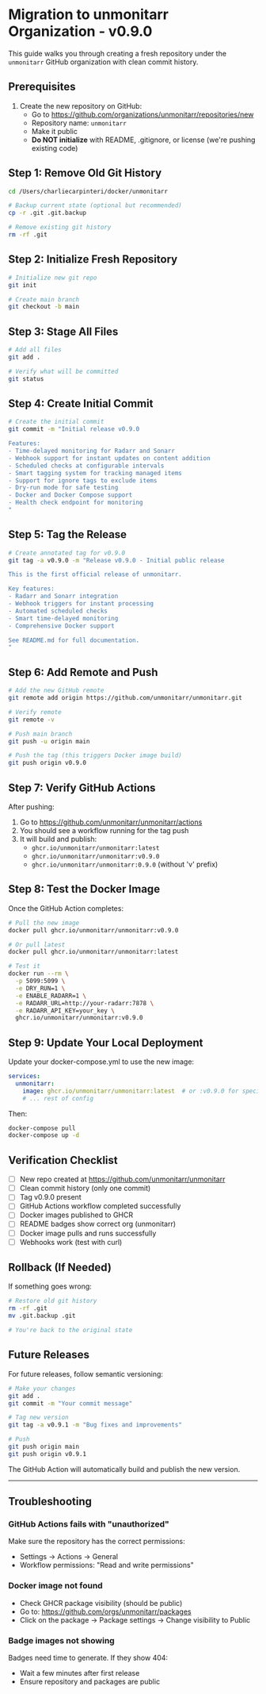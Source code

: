 # Migration to unmonitarr Organization - v0.9.0

This guide walks you through creating a fresh repository under the `unmonitarr` GitHub organization with clean commit history.

## Prerequisites

1. Create the new repository on GitHub:
   - Go to https://github.com/organizations/unmonitarr/repositories/new
   - Repository name: `unmonitarr`
   - Make it public
   - **Do NOT initialize** with README, .gitignore, or license (we're pushing existing code)

## Step 1: Remove Old Git History

```bash
cd /Users/charliecarpinteri/docker/unmonitarr

# Backup current state (optional but recommended)
cp -r .git .git.backup

# Remove existing git history
rm -rf .git
```

## Step 2: Initialize Fresh Repository

```bash
# Initialize new git repo
git init

# Create main branch
git checkout -b main
```

## Step 3: Stage All Files

```bash
# Add all files
git add .

# Verify what will be committed
git status
```

## Step 4: Create Initial Commit

```bash
# Create the initial commit
git commit -m "Initial release v0.9.0

Features:
- Time-delayed monitoring for Radarr and Sonarr
- Webhook support for instant updates on content addition
- Scheduled checks at configurable intervals
- Smart tagging system for tracking managed items
- Support for ignore tags to exclude items
- Dry-run mode for safe testing
- Docker and Docker Compose support
- Health check endpoint for monitoring
"
```

## Step 5: Tag the Release

```bash
# Create annotated tag for v0.9.0
git tag -a v0.9.0 -m "Release v0.9.0 - Initial public release

This is the first official release of unmonitarr.

Key features:
- Radarr and Sonarr integration
- Webhook triggers for instant processing
- Automated scheduled checks
- Smart time-delayed monitoring
- Comprehensive Docker support

See README.md for full documentation.
"
```

## Step 6: Add Remote and Push

```bash
# Add the new GitHub remote
git remote add origin https://github.com/unmonitarr/unmonitarr.git

# Verify remote
git remote -v

# Push main branch
git push -u origin main

# Push the tag (this triggers Docker image build)
git push origin v0.9.0
```

## Step 7: Verify GitHub Actions

After pushing:

1. Go to https://github.com/unmonitarr/unmonitarr/actions
2. You should see a workflow running for the tag push
3. It will build and publish:
   - `ghcr.io/unmonitarr/unmonitarr:latest`
   - `ghcr.io/unmonitarr/unmonitarr:v0.9.0`
   - `ghcr.io/unmonitarr/unmonitarr:0.9.0` (without 'v' prefix)

## Step 8: Test the Docker Image

Once the GitHub Action completes:

```bash
# Pull the new image
docker pull ghcr.io/unmonitarr/unmonitarr:v0.9.0

# Or pull latest
docker pull ghcr.io/unmonitarr/unmonitarr:latest

# Test it
docker run --rm \
  -p 5099:5099 \
  -e DRY_RUN=1 \
  -e ENABLE_RADARR=1 \
  -e RADARR_URL=http://your-radarr:7878 \
  -e RADARR_API_KEY=your_key \
  ghcr.io/unmonitarr/unmonitarr:v0.9.0
```

## Step 9: Update Your Local Deployment

Update your docker-compose.yml to use the new image:

```yaml
services:
  unmonitarr:
    image: ghcr.io/unmonitarr/unmonitarr:latest  # or :v0.9.0 for specific version
    # ... rest of config
```

Then:

```bash
docker-compose pull
docker-compose up -d
```

## Verification Checklist

- [ ] New repo created at https://github.com/unmonitarr/unmonitarr
- [ ] Clean commit history (only one commit)
- [ ] Tag v0.9.0 present
- [ ] GitHub Actions workflow completed successfully
- [ ] Docker images published to GHCR
- [ ] README badges show correct org (unmonitarr)
- [ ] Docker image pulls and runs successfully
- [ ] Webhooks work (test with curl)

## Rollback (If Needed)

If something goes wrong:

```bash
# Restore old git history
rm -rf .git
mv .git.backup .git

# You're back to the original state
```

## Future Releases

For future releases, follow semantic versioning:

```bash
# Make your changes
git add .
git commit -m "Your commit message"

# Tag new version
git tag -a v0.9.1 -m "Bug fixes and improvements"

# Push
git push origin main
git push origin v0.9.1
```

The GitHub Action will automatically build and publish the new version.

---

## Troubleshooting

### GitHub Actions fails with "unauthorized"

Make sure the repository has the correct permissions:
- Settings → Actions → General
- Workflow permissions: "Read and write permissions"

### Docker image not found

- Check GHCR package visibility (should be public)
- Go to: https://github.com/orgs/unmonitarr/packages
- Click on the package → Package settings → Change visibility to Public

### Badge images not showing

Badges need time to generate. If they show 404:
- Wait a few minutes after first release
- Ensure repository and packages are public
